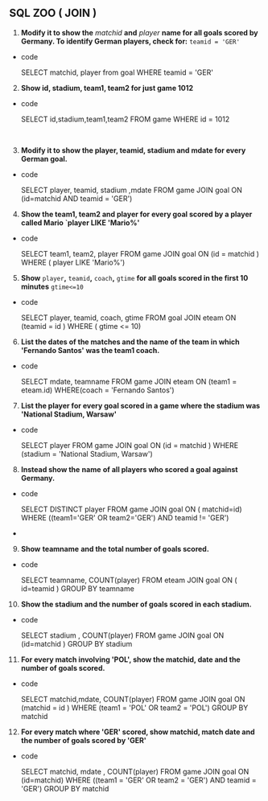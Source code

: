 ## SQL ZOO ( JOIN )

1. **Modify it to show the** *matchid* **and** *player* **name for all goals scored by Germany. To identify German players, check for:** `teamid = 'GER'`

   

- code

  SELECT matchid, player from goal
      WHERE teamid = 'GER'



2. **Show id, stadium, team1, team2 for just game 1012**

   

- code

  SELECT id,stadium,team1,team2 FROM game
     WHERE id = 1012

​     

3. **Modify it to show the player, teamid, stadium and mdate for every German goal.**



- code

  SELECT player, teamid, stadium ,mdate FROM game JOIN goal
        ON (id=matchid AND teamid = 'GER')



4. **Show the team1, team2 and player for every goal scored by a player called Mario `player LIKE 'Mario%'**

   

- code

  SELECT team1, team2, player FROM game JOIN goal
       ON (id = matchid )
             WHERE ( player LIKE 'Mario%')



5. **Show** `player`**,** `teamid`**,** `coach`**,** `gtime` **for all goals scored in the first 10 minutes** `gtime<=10`

   

- code

  SELECT player, teamid, coach, gtime FROM goal JOIN eteam
     ON (teamid = id )
        WHERE ( gtime <= 10)



6. **List the dates of the matches and the name of the team in which 'Fernando Santos' was the team1 coach.**

   

- code

  SELECT mdate, teamname FROM game JOIN eteam
    ON (team1 = eteam.id)
       WHERE(coach = 'Fernando Santos') 



7. **List the player for every goal scored in a game where the stadium was 'National Stadium, Warsaw'**

   

- code

  SELECT player FROM game JOIN goal
   ON (id = matchid )
      WHERE (stadium = 'National Stadium, Warsaw')



8. **Instead show the** **name** **of all players who scored a goal against Germany.**

   

- code

  SELECT DISTINCT player FROM game JOIN goal 
     ON ( matchid=id) 
        WHERE ((team1='GER' OR team2='GER') AND teamid != 'GER')

- 

9. **Show** **teamname** **and the total number of goals scored.**

   

- code

  SELECT teamname, COUNT(player) FROM eteam JOIN goal 
  ON ( id=teamid ) GROUP BY teamname

  

10. **Show the stadium and the number of goals scored in each stadium.**

    

- code

  SELECT stadium , COUNT(player) FROM game JOIN goal
   ON (id=matchid ) GROUP BY stadium



11. **For every match involving 'POL', show the matchid, date and the number of goals scored.**

    

- code

  SELECT matchid,mdate, COUNT(player) FROM game JOIN goal
     ON (matchid = id )
       WHERE (team1 = 'POL' OR team2 = 'POL') GROUP BY matchid



12. **For every match where 'GER' scored, show matchid, match date and the number of goals scored by 'GER'**

    

- code

  SELECT matchid, mdate , COUNT(player) FROM game JOIN goal
      ON (id=matchid)
         WHERE ((team1 = 'GER' OR team2 = 'GER') AND teamid = 'GER') GROUP BY matchid

